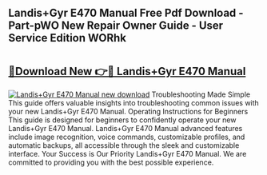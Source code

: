 ## Landis+Gyr E470 Manual Free Pdf Download - Part-pWO New Repair Owner Guide - User Service Edition WORhk

# <h2><a href="http://bc10006.oget.top/?id=Landis%2bGyr+E470+Manual">🔗Download New 👉🔴 Landis+Gyr E470 Manual</a></h2>

[![Landis+Gyr E470 Manual new download](https://i.imgur.com/5g1atiW.png)](http://bc10006.oget.top/?id=Landis%2bGyr+E470+Manual)
Troubleshooting Made Simple This guide offers valuable insights into troubleshooting common issues with your new Landis+Gyr E470 Manual. Operating Instructions for Beginners This guide is designed for beginners to confidently operate your new Landis+Gyr E470 Manual. Landis+Gyr E470 Manual advanced features include image recognition, voice commands, customizable profiles, and automatic backups, all accessible through the sleek and customizable interface. Your Success is Our Priority Landis+Gyr E470 Manual. We are committed to providing you with the best possible experience.
